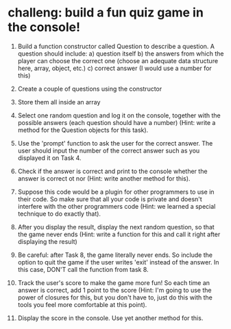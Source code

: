 # challeng: build a fun quiz game in the console!
1. Build a function constructor called Question to describe a question. A question should include:
a) question itself
b) the answers from which the player can choose the correct one (choose an adequate data structure here, array, object, etc.)
c) correct answer (I would use a number for this)

2. Create a couple of questions using the constructor

3. Store them all inside an array

4. Select one random question and log it on the console, together with the possible answers (each question should have a number) (Hint: write a method for the Question objects for this task).

5. Use the 'prompt' function to ask the user for the correct answer. The user should input the number of the correct answer such as you displayed it on Task 4.

6. Check if the answer is correct and print to the console whether the answer is correct ot nor (Hint: write another method for this).

7. Suppose this code would be a plugin for other programmers to use in their code. So make sure that all your code is private and doesn't interfere with the other programmers code (Hint: we learned a special technique to do exactly that).

8. After you display the result, display the next random question, so that the game never ends (Hint: write a function for this and call it right after displaying the result)

9. Be careful: after Task 8, the game literally never ends. So include the option to quit the game if the user writes 'exit' instead of the answer. In this case, DON'T call the function from task 8.

10. Track the user's score to make the game more fun! So each time an answer is correct, add 1 point to the score (Hint: I'm going to use the power of closures for this, but you don't have to, just do this with the tools you feel more comfortable at this point).

11. Display the score in the console. Use yet another method for this.
